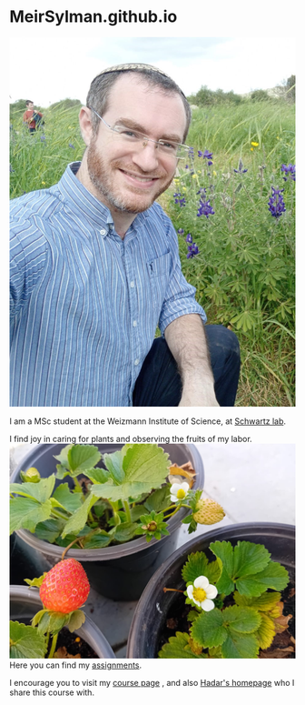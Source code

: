 # MeirSylman.github.io
![pic](/WhatsApp%20Image%202024-04-17%20at%2017.17.08.jpeg)

I am a MSc student at the Weizmann Institute of Science, at [Schwartz lab](https://www.weizmann.ac.il/molgen/Schwartz/).

I find joy in caring for plants and observing the fruits of my labor.
![strawberry](/WhatsApp%20Image%202024-04-14%20at%2011.23.55.jpeg)
Here you can find my [assignments](https://github.com/MeirSylman/MeirSylman.github.io/tree/main/Assignments).

I encourage you to visit my [course page](https://github.com/szabgab/wis-python-course-2024-04) , and also [Hadar's homepage](https://hadarklimovski.github.io/) who I share this course with.
